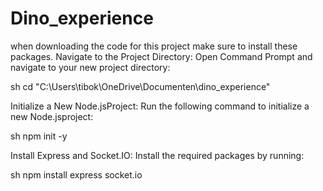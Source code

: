 # Dino_experience
when downloading the code for this project make sure to install these packages.
Navigate to the Project Directory:
Open Command Prompt and navigate to your new project directory:

sh
cd "C:\Users\tibok\OneDrive\Documenten\dino_experience"



Initialize a New Node.jsProject:
Run the following command to initialize a new Node.jsproject:

sh
npm init -y



Install Express and Socket.IO:
Install the required packages by running:

sh
npm install express socket.io